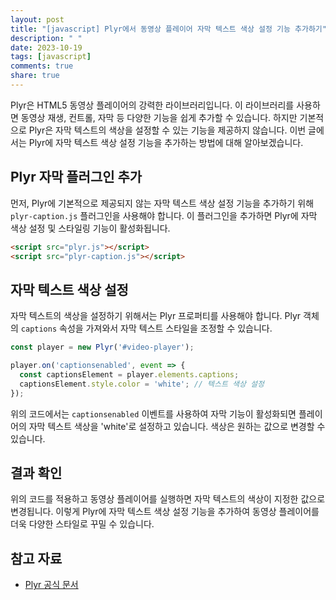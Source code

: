 ```yaml
---
layout: post
title: "[javascript] Plyr에서 동영상 플레이어 자막 텍스트 색상 설정 기능 추가하기"
description: " "
date: 2023-10-19
tags: [javascript]
comments: true
share: true
---
```


Plyr은 HTML5 동영상 플레이어의 강력한 라이브러리입니다. 이 라이브러리를 사용하면 동영상 재생, 컨트롤, 자막 등 다양한 기능을 쉽게 추가할 수 있습니다. 하지만 기본적으로 Plyr은 자막 텍스트의 색상을 설정할 수 있는 기능을 제공하지 않습니다. 이번 글에서는 Plyr에 자막 텍스트 색상 설정 기능을 추가하는 방법에 대해 알아보겠습니다.

## Plyr 자막 플러그인 추가

먼저, Plyr에 기본적으로 제공되지 않는 자막 텍스트 색상 설정 기능을 추가하기 위해 `plyr-caption.js` 플러그인을 사용해야 합니다. 이 플러그인을 추가하면 Plyr에 자막 색상 설정 및 스타일링 기능이 활성화됩니다.

```html
<script src="plyr.js"></script>
<script src="plyr-caption.js"></script>
```

## 자막 텍스트 색상 설정

자막 텍스트의 색상을 설정하기 위해서는 Plyr 프로퍼티를 사용해야 합니다. Plyr 객체의 `captions` 속성을 가져와서 자막 텍스트 스타일을 조정할 수 있습니다.

```javascript
const player = new Plyr('#video-player');

player.on('captionsenabled', event => {
  const captionsElement = player.elements.captions;
  captionsElement.style.color = 'white'; // 텍스트 색상 설정
});
```

위의 코드에서는 `captionsenabled` 이벤트를 사용하여 자막 기능이 활성화되면 플레이어의 자막 텍스트 색상을 'white'로 설정하고 있습니다. 색상은 원하는 값으로 변경할 수 있습니다.

## 결과 확인

위의 코드를 적용하고 동영상 플레이어를 실행하면 자막 텍스트의 색상이 지정한 값으로 변경됩니다. 이렇게 Plyr에 자막 텍스트 색상 설정 기능을 추가하여 동영상 플레이어를 더욱 다양한 스타일로 꾸밀 수 있습니다.

## 참고 자료

- [Plyr 공식 문서](https://plyr.io/)